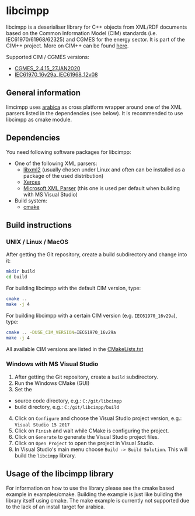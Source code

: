 libcimpp
========
libcimpp is a deserialiser library for C++ objects from XML/RDF documents based on the Common Information Model (CIM) standards (i.e. IEC61970/61968/62325) and CGMES for the energy sector.
It is part of the CIM++ project. More on CIM++ can be found [here](http://rdcu.be/vOop).

Supported CIM / CGMES versions:
- [CGMES_2.4.15_27JAN2020](https://sogno-platform.github.io/libcimpp/CGMES_2.4.15_27JAN2020/annotated.html)
- [IEC61970_16v29a_IEC61968_12v08](https://sogno-platform.github.io/libcimpp/IEC61970_16v29a_IEC61968_12v08/annotated.html)

## General information
limcimpp uses [arabica](http://www.jezuk.co.uk/cgi-bin/view/arabica) as cross platform wrapper around one of the XML parsers listed in the dependencies (see below).
It is recommended to use libcimpp as cmake module.

## Dependencies
You need following software packages for libcimpp:
+ One of the following XML parsers:
  + [libxml2](http://www.xmlsoft.org/) (usually chosen under Linux and often can be installed as a package of the used distribution)
  + [Xerces](http://xerces.apache.org/xerces-c/)
  + [Microsoft XML Parser](https://support.microsoft.com/en-en/help/324460) (this one is used per default when building with MS Visual Studio)
+ Build system:
  + [cmake](https://cmake.org/)


## Build instructions

### UNIX / Linux / MacOS

After getting the Git repository, create a build subdirectory and change into it:
```bash
mkdir build
cd build
```

For building libcimpp with the default CIM version, type:
```bash
cmake ..
make -j 4
```

For building libcimpp with a certain CIM version (e.g. `IEC61970_16v29a`), type:
```bash
cmake .. -DUSE_CIM_VERSION=IEC61970_16v29a
make -j 4
```

All available CIM versions are listed in the [CMakeLists.txt](CMakeLists.txt)

### Windows with MS Visual Studio
1. After getting the Git repository, create a `build` subdirectory.
2. Run the Windows CMake (GUI)
3. Set the
* source code directory, e.g.: `C:/git/libcimpp`
* build directory, e.g.: `C:/git/libcimpp/build`
4. Click on `Configure` and choose the Visual Studio project version, e.g.: `Visual Studio 15 2017`
5. Click on `Finish` and wait while CMake is configuring the project.
6. Click on `Generate` to generate the Visual Studio project files.
7. Click on `Open Project` to open the project in Visual Studio.
8. In Visual Studio's main menu choose `Build -> Build Solution`. This will build the `libcimpp` library.

## Usage of the libcimpp library
For information on how to use the library please see the cmake based example in examples/cmake.
Building the example is just like building the library itself using cmake.
The make example is currently not supported due to the lack of an install target for arabica.
